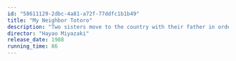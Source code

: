 ```yaml
---
id: "58611129-2dbc-4a81-a72f-77ddfc1b1b49"
title: "My Neighbor Totoro"
description: "Two sisters move to the country with their father in order to be closer to their hospitalized mother, and discover the surrounding trees are inhabited by Totoros, magical spirits of the forest. When the youngest runs away from home, the older sister seeks help from the spirits to find her."
director: "Hayao Miyazaki"
release_date: 1988
running_time: 86
---
```

